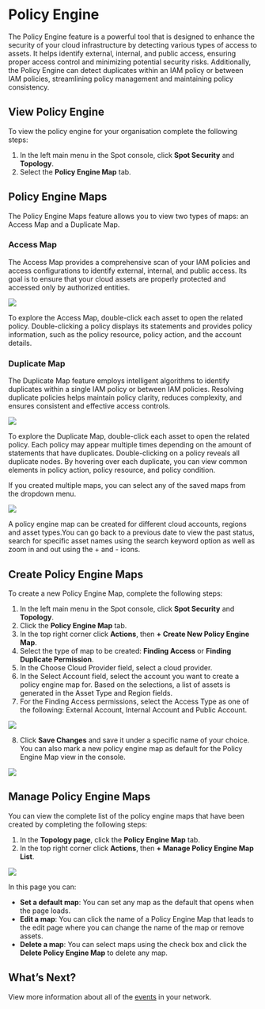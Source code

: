 # Policy Engine

The Policy Engine feature is a powerful tool that is designed to enhance the security of your cloud infrastructure by detecting various types of access to assets. It helps identify external, internal, and public access, ensuring proper access control and minimizing potential security risks. Additionally, the Policy Engine can detect duplicates within an IAM policy or between IAM policies, streamlining policy management and maintaining policy consistency.

## View Policy Engine

To view the policy engine for your organisation complete the following steps:

1. In the left main menu in the Spot console, click **Spot Security** and **Topology**.
2. Select the **Policy Engine Map** tab.

## Policy Engine Maps

The Policy Engine Maps feature allows you to view two types of maps: an Access Map and a Duplicate Map.

### Access Map

The Access Map provides a comprehensive scan of your IAM policies and access configurations to identify external, internal, and public access. Its goal is to ensure that your cloud assets are properly protected and accessed only by authorized entities.  

<img src="/spot-security/_media/policy-engine-1.png" />

To explore the Access Map, double-click each asset to open the related policy. Double-clicking a policy displays its statements and provides policy information, such as the policy resource, policy action, and the account details.

### Duplicate Map  

The Duplicate Map feature employs intelligent algorithms to identify duplicates within a single IAM policy or between IAM policies. Resolving duplicate policies helps maintain policy clarity, reduces complexity, and ensures consistent and effective access controls.

<img src="/spot-security/_media/policy-engine-2.png" />

To explore the Duplicate Map, double-click each asset to open the related policy. Each policy may appear multiple times depending on the amount of statements that have duplicates. Double-clicking on a policy reveals all duplicate nodes. By hovering over each duplicate, you can view common elements in policy action, policy resource, and policy condition.  

If you created multiple maps, you can select any of the saved maps from the dropdown menu.

<img src="/spot-security/_media/policy-engine-3.png" />

A policy engine map can be created for different cloud accounts, regions and asset types.You can go back to a previous date to view the past status, search for specific asset names using the search keyword option as well as zoom in and out using the + and - icons.

## Create Policy Engine Maps

To create a new Policy Engine Map, complete the following steps:

1. In the left main menu in the Spot console, click **Spot Security** and **Topology**.
2. Click the **Policy Engine Map** tab.
3. In the top right corner click **Actions**, then **+ Create New Policy Engine Map**.
4. Select the type of map to be created: **Finding Access** or **Finding Duplicate Permission**.  
5. In the Choose Cloud Provider field, select a cloud provider.   
6. In the Select Account field, select the account you want to create a policy engine map for. Based on the selections, a list of assets is generated in the Asset Type and Region fields.  
7. For the Finding Access permissions, select the Access Type as one of the following: External Account, Internal Account and Public Account.  

<img src="/spot-security/_media/policy-engine-4.png" />

8. Click **Save Changes** and save it under a specific name of your choice. You can also mark a new policy engine map as default for the Policy Engine Map view in the console.  

<img src="/spot-security/_media/policy-engine-5.png" />

## Manage Policy Engine Maps

You can view the complete list of the policy engine maps that have been created by completing the following steps:

1. In the **Topology page**, click the **Policy Engine Map** tab.
2. In the top right corner click **Actions**, then **+ Manage Policy Engine Map List**.

<img src="/spot-security/_media/policy-engine-6.png" />  

In this page you can:

* **Set a default map**: You can set any map as the default that opens when the page loads.
* **Edit a map**: You can click the name of a Policy Engine Map that leads to the edit page where you can change the name of the map or remove assets.
* **Delete a map**: You can select maps using the check box and click the **Delete Policy Engine Map** to delete any map.

## What’s Next?

View more information about all of the [events](spot-security/features/events) in your network.
